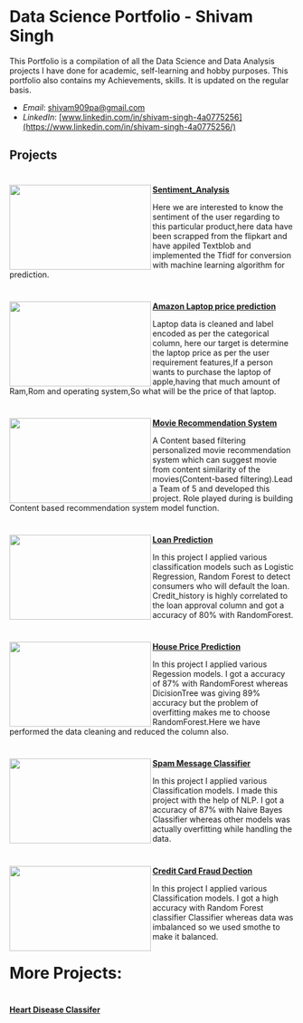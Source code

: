 # Data Science Portfolio - Shivam Singh
This Portfolio is a compilation of all the Data Science and Data Analysis projects I have done for academic, self-learning and hobby purposes. This portfolio also contains my Achievements, skills. It is updated on the regular basis.

- *Email*: [shivam909pa@gmail.com](shivam909pa@gmail.com)
- *LinkedIn*: [www.linkedin.com/in/shivam-singh-4a0775256](https://www.linkedin.com/in/shivam-singh-4a0775256/)

## Projects

#

<img align="left" width="250" height="150" src="https://i.ytimg.com/vi/bUgKhp8YwO0/maxresdefault.jpg">

**[Sentiment_Analysis](https://github.com/Shivamsingh92/Sentiment_Analysis_of_flipkart_product)**

Here we are interested to know the sentiment of the user regarding to this particular product,here data have been scrapped from the flipkart and have appiled Textblob
and implemented the Tfidf for conversion  with machine learning algorithm for prediction.

#

<img align="left" width="250" height="150" src="https://cdn-images-1.medium.com/max/1200/0*PkRwk9qu79qC7qxV.jpg">

**[Amazon Laptop price prediction](https://github.com/Shivamsingh92/Amazon-Laptop-Price-Predictor)**

Laptop data is cleaned and label encoded as per the categorical column, here our target is determine the laptop price as per the user requirement features,If a person wants to purchase the laptop of apple,having that much amount of Ram,Rom and operating system,So what will be the price of that laptop.


#

<img align="left" width="250" height="150" src="https://editor.analyticsvidhya.com/uploads/76889recommender-system-for-movie-recommendation.jpg"> **[Movie Recommendation System](https://github.com/Shivamsingh92/Recommended-System)**
 
A Content based filtering personalized movie recommendation system which can suggest movie from content similarity of the movies(Content-based filtering).Lead a Team of 5 and developed this project. Role played during is building Content based recommendation system model function.

#


<img align="left" width="250" height="150" src="https://www.shubhbank.com/wp-content/uploads/2021/11/apply-for-personal-loan.jpg"> **[Loan Prediction](https://github.com/Shivamsingh92/Loan_prediction)**

In this project I applied various classification models such as Logistic Regression, Random Forest to detect consumers who will default the loan. Credit_history is highly correlated to the loan approval column and got a accuracy of 80% with RandomForest.

#

<img align="left" width="250" height="150" src="https://ak.picdn.net/shutterstock/videos/1074160178/thumb/9.jpg?ip=x480"> **[House Price Prediction](https://github.com/Shivamsingh92/House_Price_Prediction)**

In this project I applied various Regession models. I got a accuracy of 87% with RandomForest whereas DicisionTree was giving 89% accuracy but the problem of overfitting makes me to choose RandomForest.Here we have performed the data cleaning and reduced the column also.

# 


<img align="left" width="250" height="150" src="https://encrypted-tbn0.gstatic.com/images?q=tbn:ANd9GcTuLl2R412we1bLtQek9oXdgLsCHnhT_l7i-A&usqp=CAU">**[Spam Message Classifier](https://github.com/Shivamsingh92/Spam_Ham_Classifier)**

In this project I applied various Classification models. I made this project with the help of NLP. I got a accuracy of 87% with Naive Bayes Classifier whereas other models was actually overfitting while handling the data.



#

<img align="left" width="250" height="150" src="https://miro.medium.com/max/640/0*_6WEDnZubsQfTMlY.png"> **[Credit Card Fraud Dection](https://github.com/Shivamsingh92/credit_Card_Fraud_Detection)**

In this project I applied various Classification models. I got a high accuracy with Random Forest classifier Classifier whereas data was imbalanced 
so we used smothe to make it balanced.

# More Projects:


#


**[Heart Disease Classifer](https://github.com/Shivamsingh92/Heart_Disease_Classifier)**

#
